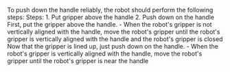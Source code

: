 To push down the handle reliably, the robot should perform the following steps:
    Steps:  1. Put gripper above the handle  2. Push down on the handle
    First, put the gripper above the handle.
    - When the robot's gripper is not vertically aligned with the handle, move the robot's gripper until the robot's gripper is vertically aligned with the handle and the robot's gripper is closed
    Now that the gripper is lined up, just push down on the handle.
    - When the robot's gripper is vertically aligned with the handle, move the robot's gripper until the robot's gripper is near the handle